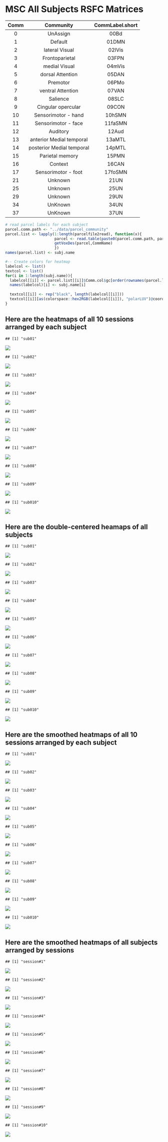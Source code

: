 MSC All Subjects RSFC Matrices
================

| Comm |         Community         | CommLabel.short |
| :--: | :-----------------------: | :-------------: |
|  0   |         UnAssign          |      00Bd       |
|  1   |          Default          |      01DMN      |
|  2   |      lateral Visual       |     02lVis      |
|  3   |      Frontoparietal       |      03FPN      |
|  4   |       medial Visual       |     04mVis      |
|  5   |     dorsal Attention      |      05DAN      |
|  6   |         Premotor          |      06PMo      |
|  7   |     ventral Attention     |      07VAN      |
|  8   |         Salience          |      08SLC      |
|  9   |    Cingular opercular     |      09CON      |
|  10  |    Sensorimotor - hand    |     10hSMN      |
|  11  |    Sensorimotor - face    |     11faSMN     |
|  12  |         Auditory          |      12Aud      |
|  13  | anterior Medial temporal  |     13aMTL      |
|  14  | posterior Medial temporal |     14pMTL      |
|  15  |      Parietal memory      |      15PMN      |
|  16  |          Context          |      16CAN      |
|  17  |    Sensorimotor - foot    |     17foSMN     |
|  21  |          Unknown          |      21UN       |
|  25  |          Unknown          |      25UN       |
|  29  |          Unknown          |      29UN       |
|  34  |          UnKnown          |      34UN       |
|  37  |          UnKnown          |      37UN       |

``` r
# read parcel labels for each subject
parcel.comm.path <- "../data/parcel_community"
parcel.list <- lapply(1:length(parcelfile2read), function(x){
                      parcel <- read.table(paste0(parcel.comm.path, parcelfile2read[x]),sep = ",")
                      getVoxDes(parcel,CommName)
                      })
names(parcel.list) <- subj.name

#-- Create colors for heatmap 
labelcol <- list()
textcol <- list()
for(i in 1:length(subj.name)){
  labelcol[[i]] <- parcel.list[[i]]$Comm.col$gc[order(rownames(parcel.list[[i]]$Comm.col$gc))]
  names(labelcol)[i] <- subj.name[i]
  
  textcol[[i]] <- rep("black", length(labelcol[[i]]))
  textcol[[i]][as(colorspace::hex2RGB(labelcol[[i]]), "polarLUV")@coords[,1] < 35] <- "white"  # Convert hex2RGB to lum
}
```

## Here are the heatmaps of all 10 sessions arranged by each subject

    ## [1] "sub01"

![](DisplayMSC_Matrix_files/figure-gfm/plot_all_sub_session_hmap-1.png)<!-- -->

    ## [1] "sub02"

![](DisplayMSC_Matrix_files/figure-gfm/plot_all_sub_session_hmap-2.png)<!-- -->

    ## [1] "sub03"

![](DisplayMSC_Matrix_files/figure-gfm/plot_all_sub_session_hmap-3.png)<!-- -->

    ## [1] "sub04"

![](DisplayMSC_Matrix_files/figure-gfm/plot_all_sub_session_hmap-4.png)<!-- -->

    ## [1] "sub05"

![](DisplayMSC_Matrix_files/figure-gfm/plot_all_sub_session_hmap-5.png)<!-- -->

    ## [1] "sub06"

![](DisplayMSC_Matrix_files/figure-gfm/plot_all_sub_session_hmap-6.png)<!-- -->

    ## [1] "sub07"

![](DisplayMSC_Matrix_files/figure-gfm/plot_all_sub_session_hmap-7.png)<!-- -->

    ## [1] "sub08"

![](DisplayMSC_Matrix_files/figure-gfm/plot_all_sub_session_hmap-8.png)<!-- -->

    ## [1] "sub09"

![](DisplayMSC_Matrix_files/figure-gfm/plot_all_sub_session_hmap-9.png)<!-- -->

    ## [1] "sub010"

![](DisplayMSC_Matrix_files/figure-gfm/plot_all_sub_session_hmap-10.png)<!-- -->

## Here are the double-centered heamaps of all subjects

    ## [1] "sub01"

![](DisplayMSC_Matrix_files/figure-gfm/plot_all_sub_session_hmap_dc-1.png)<!-- -->

    ## [1] "sub02"

![](DisplayMSC_Matrix_files/figure-gfm/plot_all_sub_session_hmap_dc-2.png)<!-- -->

    ## [1] "sub03"

![](DisplayMSC_Matrix_files/figure-gfm/plot_all_sub_session_hmap_dc-3.png)<!-- -->

    ## [1] "sub04"

![](DisplayMSC_Matrix_files/figure-gfm/plot_all_sub_session_hmap_dc-4.png)<!-- -->

    ## [1] "sub05"

![](DisplayMSC_Matrix_files/figure-gfm/plot_all_sub_session_hmap_dc-5.png)<!-- -->

    ## [1] "sub06"

![](DisplayMSC_Matrix_files/figure-gfm/plot_all_sub_session_hmap_dc-6.png)<!-- -->

    ## [1] "sub07"

![](DisplayMSC_Matrix_files/figure-gfm/plot_all_sub_session_hmap_dc-7.png)<!-- -->

    ## [1] "sub08"

![](DisplayMSC_Matrix_files/figure-gfm/plot_all_sub_session_hmap_dc-8.png)<!-- -->

    ## [1] "sub09"

![](DisplayMSC_Matrix_files/figure-gfm/plot_all_sub_session_hmap_dc-9.png)<!-- -->

    ## [1] "sub010"

![](DisplayMSC_Matrix_files/figure-gfm/plot_all_sub_session_hmap_dc-10.png)<!-- -->

## Here are the smoothed heatmaps of all 10 sessions arranged by each subject

    ## [1] "sub01"

![](DisplayMSC_Matrix_files/figure-gfm/plot_all_session_hmap-1.png)<!-- -->

    ## [1] "sub02"

![](DisplayMSC_Matrix_files/figure-gfm/plot_all_session_hmap-2.png)<!-- -->

    ## [1] "sub03"

![](DisplayMSC_Matrix_files/figure-gfm/plot_all_session_hmap-3.png)<!-- -->

    ## [1] "sub04"

![](DisplayMSC_Matrix_files/figure-gfm/plot_all_session_hmap-4.png)<!-- -->

    ## [1] "sub05"

![](DisplayMSC_Matrix_files/figure-gfm/plot_all_session_hmap-5.png)<!-- -->

    ## [1] "sub06"

![](DisplayMSC_Matrix_files/figure-gfm/plot_all_session_hmap-6.png)<!-- -->

    ## [1] "sub07"

![](DisplayMSC_Matrix_files/figure-gfm/plot_all_session_hmap-7.png)<!-- -->

    ## [1] "sub08"

![](DisplayMSC_Matrix_files/figure-gfm/plot_all_session_hmap-8.png)<!-- -->

    ## [1] "sub09"

![](DisplayMSC_Matrix_files/figure-gfm/plot_all_session_hmap-9.png)<!-- -->

    ## [1] "sub010"

![](DisplayMSC_Matrix_files/figure-gfm/plot_all_session_hmap-10.png)<!-- -->

## Here are the smoothed heatmaps of all subjects arranged by sessions

    ## [1] "session#1"

![](DisplayMSC_Matrix_files/figure-gfm/plot_all_sub__hmap-1.png)<!-- -->

    ## [1] "session#2"

![](DisplayMSC_Matrix_files/figure-gfm/plot_all_sub__hmap-2.png)<!-- -->

    ## [1] "session#3"

![](DisplayMSC_Matrix_files/figure-gfm/plot_all_sub__hmap-3.png)<!-- -->

    ## [1] "session#4"

![](DisplayMSC_Matrix_files/figure-gfm/plot_all_sub__hmap-4.png)<!-- -->

    ## [1] "session#5"

![](DisplayMSC_Matrix_files/figure-gfm/plot_all_sub__hmap-5.png)<!-- -->

    ## [1] "session#6"

![](DisplayMSC_Matrix_files/figure-gfm/plot_all_sub__hmap-6.png)<!-- -->

    ## [1] "session#7"

![](DisplayMSC_Matrix_files/figure-gfm/plot_all_sub__hmap-7.png)<!-- -->

    ## [1] "session#8"

![](DisplayMSC_Matrix_files/figure-gfm/plot_all_sub__hmap-8.png)<!-- -->

    ## [1] "session#9"

![](DisplayMSC_Matrix_files/figure-gfm/plot_all_sub__hmap-9.png)<!-- -->

    ## [1] "session#10"

![](DisplayMSC_Matrix_files/figure-gfm/plot_all_sub__hmap-10.png)<!-- -->
